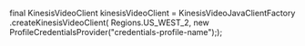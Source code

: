 final KinesisVideoClient kinesisVideoClient = KinesisVideoJavaClientFactory
    .createKinesisVideoClient(
        Regions.US_WEST_2,
        new ProfileCredentialsProvider("credentials-profile-name"););
